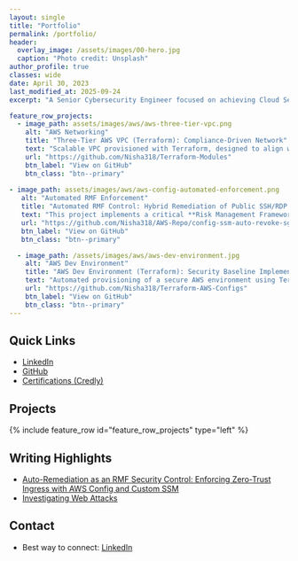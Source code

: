 ```yaml
---
layout: single
title: "Portfolio"
permalink: /portfolio/
header:
  overlay_image: /assets/images/00-hero.jpg
  caption: "Photo credit: Unsplash"
author_profile: true
classes: wide
date: April 30, 2023
last_modified_at: 2025-09-24
excerpt: "A Senior Cybersecurity Engineer focused on achieving Cloud Security Compliance and implementing Zero Trust architectures in AWS and Azure. Expertise includes NIST RMF, policy development, and Infrastructure as Code (IaC) security."

feature_row_projects:
  - image_path: assets/images/aws/aws-three-tier-vpc.png
    alt: "AWS Networking"
    title: "Three-Tier AWS VPC (Terraform): Compliance-Driven Network"
    text: "Scalable VPC provisioned with Terraform, designed to align with NIST SP 800-53 controls (e.g., SC-7 Boundary Protection and AC-4 Information Flow Enforcement). Demonstrates Zero Trust principles through network segmentation and least privilege IAM policies."
    url: "https://github.com/Nisha318/Terraform-Modules"
    btn_label: "View on GitHub"
    btn_class: "btn--primary"
 
- image_path: assets/images/aws/aws-config-automated-enforcement.png
   alt: "Automated RMF Enforcement"
   title: "Automated RMF Control: Hybrid Remediation of Public SSH/RDP (AC-4, SC-7, CA-7) 🛡️"
   text: "This project implements a critical **Risk Management Framework (RMF) security control** by deploying a **hybrid automation pipeline** (Config + SSM + Lambda). It provides **continuous, auditable enforcement** (CA-7) by automatically detecting and instantaneously **revoking** the severe security violation of unauthorized public access (0.0.0.0/0) to administrative ports (SSH/RDP), ensuring strict **Boundary Protection (SC-7)** and **Access Control (AC-4)**."
   url: "https://github.com/Nisha318/AWS-Repo/config-ssm-auto-revoke-sg/"
   btn_label: "View on GitHub"
   btn_class: "btn--primary"

  - image_path: /assets/images/aws/aws-dev-environment.jpg
    alt: "AWS Dev Environment"
    title: "AWS Dev Environment (Terraform): Security Baseline Implementation"
    text: "Automated provisioning of a secure AWS environment using Terraform. Implemented security baselines and configuration management (CM) best practices to ensure least privilege access and a compliant development environment."
    url: "https://github.com/Nisha318/Terraform-AWS-Configs"
    btn_label: "View on GitHub"
    btn_class: "btn--primary"
---
```


## Quick Links
- [LinkedIn](https://www.linkedin.com/in/nishapmcd)
- [GitHub](https://github.com/Nisha318)
- [Certifications (Credly)](https://www.credly.com/users/nishapmcd/badges#credly)

## Projects
{% include feature_row id="feature_row_projects" type="left" %}

## Writing Highlights
- [ Auto-Remediation as an RMF Security Control: Enforcing Zero-Trust Ingress with AWS Config and Custom SSM](#)
- [Investigating Web Attacks](https://notesbynisha.com/blog/investigate-web-attacks-lets-defend-walkthrough/)

## Contact
- Best way to connect: [LinkedIn](https://www.linkedin.com/in/nishapmcd)

